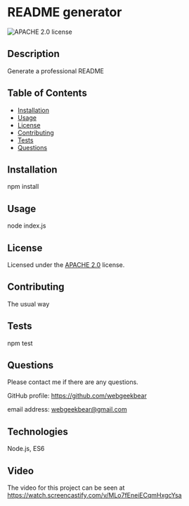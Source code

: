 # README generator
![APACHE 2.0 license](https://img.shields.io/badge/license-APACHE%202.0-blue.svg)
  
## Description
Generate a professional README

## Table of Contents

* [Installation](#installation)
* [Usage](#usage)
* [License](#license)
* [Contributing](#contributing)
* [Tests](#tests)
* [Questions](#questions)

## Installation
npm install

## Usage
node index.js

## License
Licensed under the [APACHE 2.0](https://choosealicense.com/licenses/apache-2.0/) license.

## Contributing
The usual way

## Tests
npm test

## Questions
Please contact me if there are any questions.

GitHub profile: https://github.com/webgeekbear

email address: webgeekbear@gmail.com

## Technologies
Node.js, ES6

## Video
The video for this project can be seen at https://watch.screencastify.com/v/MLo7fEneiECqmHxgcYsa